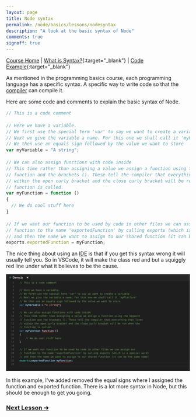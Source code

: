 ```yaml
---
layout: page
title: Node syntax
permalink: /node/basics/lessons/nodesyntax
description: "A look at the basic syntax of Node"
comments: true
signoff: true
---
```


[Course Home](../../course) \| [What is Syntax?](/programming/lessons/syntax){:target="_blank"} \| [Code Example](https://github.com/mwinteringham/free-node-basics-course/blob/master/nodelessons/A_Syntax.js){:target="_blank"}

As mentioned in the programming basics course, each programming language has a specific syntax. A specific way to write code so that the [compiler](/programming/lessons/compiler) can compile it.

Here are some code and comments to explain the basic syntax of Node.

```javascript
// This is a code comment

// Here we have a variable.
// We first use the special term 'var' to say we want to create a variable
// Next we give the variable a name. For this one we shall call it 'myPlatform'
// We then use an equals sign followed by the value we want to store
var myVariable = "A string";

// We can also assign functions with code inside
// This time rather than assigning a value we assign a function using the keyword
// function and the brackets (). These tell the compiler that everything that lives
// within the open curly bracket and the close curly bracket will be run when the
// function is called.
var myFunction = function ()
{
  // We do cool stuff here
}

// If we want our function to be used by code in other files we can assign our
// function to the name 'exportedFunction' by calling exports (which is a special word)
// and then the name we want to assign to our shared function (it can be the same name)
exports.exportedFunction = myFunction;
```

The nice thing about using an [IDE](/programming/lessons/ides) is that if you get this syntax wrong it will usually tell you. So in VSCode, it will make the class red and but a squiggly red line under what it believes to be the cause.

![VSCode Syntax Errors](/images/course/node/vscodesyntaxerror.png)

In this example, I've added removed the equal signs where I assigned the function and exported function.
There is a lot more syntax in Node, but this should be enough to get you going.

### [Next Lesson &#10132;](../lessons/usinglibraries.html)
